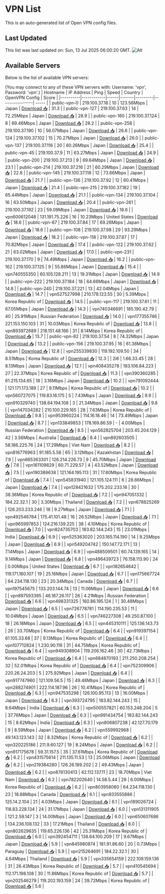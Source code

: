 # VPN List

This is an auto-generated list of Open VPN config files.

## Last Updated

This list was last updated on: Sun, 13 Jul 2025 06:00:20 GMT.
![Alt](https://repobeats.axiom.co/api/embed/186b98318ef1479477931607c1ad7d823f12451f.svg "Repobeats analytics image")

## Available Servers

Below is the list of available VPN servers:

(You may connect to any of these VPN servers with: Username: 'vpn', Password: 'vpn'.)
| Hostname | IP Address | Ping | Speed | Country | OpenVPN Config | Score |
|----------|------------|------|-------|---------|----------------| ----- |
| public-vpn-0 | 219.100.37.18 | 10 | 123.56Mbps | Japan | [Download 📥](./configs/server_0_JP.ovpn) | 31.3 |
| public-vpn-127 | 219.100.37.63 | 14 | 72.25Mbps | Japan | [Download 📥](./configs/server_1_JP.ovpn) | 28.9 |
| public-vpn-160 | 219.100.37.124 | 8 | 69.46Mbps | Japan | [Download 📥](./configs/server_2_JP.ovpn) | 28.2 |
| public-vpn-258 | 219.100.37.190 | 10 | 56.07Mbps | Japan | [Download 📥](./configs/server_3_JP.ovpn) | 26.6 |
| public-vpn-124 | 219.100.37.102 | 15 | 70.27Mbps | Japan | [Download 📥](./configs/server_4_JP.ovpn) | 26.0 |
| public-vpn-137 | 219.100.37.116 | 20 | 60.26Mbps | Japan | [Download 📥](./configs/server_5_JP.ovpn) | 25.4 |
| public-vpn-45 | 219.100.37.9 | 11 | 63.27Mbps | Japan | [Download 📥](./configs/server_6_JP.ovpn) | 24.9 |
| public-vpn-200 | 219.100.37.213 | 9 | 69.64Mbps | Japan | [Download 📥](./configs/server_7_JP.ovpn) | 23.1 |
| public-vpn-214 | 219.100.37.216 | 21 | 60.29Mbps | Japan | [Download 📥](./configs/server_8_JP.ovpn) | 22.8 |
| public-vpn-145 | 219.100.37.118 | 12 | 73.66Mbps | Japan | [Download 📥](./configs/server_9_JP.ovpn) | 21.7 |
| public-vpn-136 | 219.100.37.92 | 12 | 60.41Mbps | Japan | [Download 📥](./configs/server_10_JP.ovpn) | 21.4 |
| public-vpn-215 | 219.100.37.182 | 19 | 65.44Mbps | Japan | [Download 📥](./configs/server_11_JP.ovpn) | 21.1 |
| public-vpn-134 | 219.100.37.104 | 16 | 63.50Mbps | Japan | [Download 📥](./configs/server_12_JP.ovpn) | 20.4 |
| public-vpn-261 | 219.100.37.192 | 23 | 59.09Mbps | Japan | [Download 📥](./configs/server_13_JP.ovpn) | 18.6 |
| vpn600612048 | 131.191.75.226 | 16 | 10.23Mbps | United States | [Download 📥](./configs/server_14_US.ovpn) | 18.6 |
| public-vpn-67 | 219.100.37.84 | 17 | 69.26Mbps | Japan | [Download 📥](./configs/server_15_JP.ovpn) | 18.6 |
| public-vpn-108 | 219.100.37.98 | 29 | 93.29Mbps | Japan | [Download 📥](./configs/server_16_JP.ovpn) | 18.2 |
| public-vpn-118 | 219.100.37.87 | 17 | 70.82Mbps | Japan | [Download 📥](./configs/server_17_JP.ovpn) | 17.4 |
| public-vpn-122 | 219.100.37.62 | 21 | 63.02Mbps | Japan | [Download 📥](./configs/server_18_JP.ovpn) | 17.0 |
| public-vpn-231 | 219.100.37.170 | 9 | 74.49Mbps | Japan | [Download 📥](./configs/server_19_JP.ovpn) | 16.2 |
| public-vpn-162 | 219.100.37.125 | 9 | 55.86Mbps | Japan | [Download 📥](./configs/server_20_JP.ovpn) | 15.4 |
| vpn740555350 | 60.105.128.211 | 13 | 19.31Mbps | Japan | [Download 📥](./configs/server_21_JP.ovpn) | 14.9 |
| public-vpn-222 | 219.100.37.184 | 18 | 64.66Mbps | Japan | [Download 📥](./configs/server_22_JP.ovpn) | 14.8 |
| public-vpn-240 | 219.100.37.221 | 13 | 42.04Mbps | Japan | [Download 📥](./configs/server_23_JP.ovpn) | 14.7 |
| vpn527527998 | 210.178.123.55 | 30 | 5.39Mbps | Korea Republic of | [Download 📥](./configs/server_24_KR.ovpn) | 14.5 |
| public-vpn-117 | 219.100.37.61 | 11 | 67.05Mbps | Japan | [Download 📥](./configs/server_25_JP.ovpn) | 14.3 |
| vpn740346691 | 185.190.42.79 | 40 | 25.91Mbps | Russian Federation | [Download 📥](./configs/server_26_RU.ovpn) | 14.0 |
| vpn177355746 | 221.153.150.103 | 31 | 10.03Mbps | Korea Republic of | [Download 📥](./configs/server_27_KR.ovpn) | 13.8 |
| vpn893972689 | 218.151.48.166 | 31 | 8.14Mbps | Korea Republic of | [Download 📥](./configs/server_28_KR.ovpn) | 13.7 |
| public-vpn-82 | 219.100.37.54 | 8 | 74.32Mbps | Japan | [Download 📥](./configs/server_29_JP.ovpn) | 13.2 |
| public-vpn-156 | 219.100.37.95 | 16 | 61.38Mbps | Japan | [Download 📥](./configs/server_30_JP.ovpn) | 12.8 |
| vpn255339830 | 119.192.109.50 | 34 | 8.51Mbps | Korea Republic of | [Download 📥](./configs/server_31_KR.ovpn) | 12.3 |
| 2i6 | 1.66.33.45 | 28 | 8.13Mbps | Japan | [Download 📥](./configs/server_32_JP.ovpn) | 12.1 |
| vpn408435278 | 183.106.84.223 | 27 | 22.37Mbps | Korea Republic of | [Download 📥](./configs/server_33_KR.ovpn) | 11.3 |
| vpn390360285 | 61.215.134.65 | 18 | 3.16Mbps | Japan | [Download 📥](./configs/server_34_JP.ovpn) | 10.2 |
| vpn791092444 | 121.171.173.189 | 27 | 9.11Mbps | Korea Republic of | [Download 📥](./configs/server_35_KR.ovpn) | 10.2 |
| vpn560727075 | 119.83.16.175 | 5 | 7.43Mbps | Japan | [Download 📥](./configs/server_36_JP.ovpn) | 9.9 |
| vpn910329740 | 138.64.194.108 | 3 | 21.34Mbps | Japan | [Download 📥](./configs/server_37_JP.ovpn) | 9.8 |
| vpn147034282 | 210.100.229.165 | 28 | 7.63Mbps | Korea Republic of | [Download 📥](./configs/server_38_KR.ovpn) | 9.8 |
| vpn953960224 | 114.16.18.46 | 14 | 73.49Mbps | Japan | [Download 📥](./configs/server_39_JP.ovpn) | 8.7 |
| vpn133849853 | 178.169.86.59 | - | 4.00Mbps | Russian Federation | [Download 📥](./configs/server_40_RU.ovpn) | 8.5 |
| vpn562825704 | 203.45.204.129 | 42 | 3.56Mbps | Australia | [Download 📥](./configs/server_41_AU.ovpn) | 8.4 |
| vpn892603505 | 58.186.225.76 | 24 | 17.29Mbps | Viet Nam | [Download 📥](./configs/server_42_VN.ovpn) | 8.2 |
| vpn816776963 | 91.185.5.58 | 65 | 3.12Mbps | Kazakhstan | [Download 📥](./configs/server_43_KZ.ovpn) | 7.9 |
| vpn665363301 | 126.214.226.73 | 9 | 45.70Mbps | Japan | [Download 📥](./configs/server_44_JP.ovpn) | 7.6 |
| vpn161109829 | 60.71.229.57 | 4 | 43.52Mbps | Japan | [Download 📥](./configs/server_45_JP.ovpn) | 7.5 |
| vpn190388638 | 121.164.195.113 | 31 | 17.80Mbps | Korea Republic of | [Download 📥](./configs/server_46_KR.ovpn) | 7.4 |
| vpn545831940 | 121.105.124.111 | 6 | 28.66Mbps | Japan | [Download 📥](./configs/server_47_JP.ovpn) | 7.4 |
| vpn128421632 | 175.202.233.16 | 30 | 38.36Mbps | Korea Republic of | [Download 📥](./configs/server_48_KR.ovpn) | 7.2 |
| vpn947051332 | 184.22.32.1 | 30 | 3.30Mbps | Thailand | [Download 📥](./configs/server_49_TH.ovpn) | 7.2 |
| vpn678825269 | 126.203.233.246 | 18 | 9.27Mbps | Japan | [Download 📥](./configs/server_50_JP.ovpn) | 7.1 |
| vpn492546784 | 175.41.101.48 | 16 | 26.52Mbps | Japan | [Download 📥](./configs/server_51_JP.ovpn) | 7.1 |
| vpn965997853 | 124.216.139.225 | 38 | 4.10Mbps | Korea Republic of | [Download 📥](./configs/server_52_KR.ovpn) | 7.0 |
| vpn824735703 | 183.82.144.243 | 15 | 23.01Mbps | India | [Download 📥](./configs/server_53_IN.ovpn) | 6.9 |
| vpn525363020 | 203.165.114.190 | 14 | 9.25Mbps | Japan | [Download 📥](./configs/server_54_JP.ovpn) | 6.9 |
| vpn549204742 | 150.147.72.171 | 13 | 7.14Mbps | Japan | [Download 📥](./configs/server_55_JP.ovpn) | 6.9 |
| vpn488509501 | 60.74.139.165 | 14 | 9.14Mbps | Japan | [Download 📥](./configs/server_56_JP.ovpn) | 6.8 |
| vpn496439723 | 76.158.113.90 | 24 | 0.00Mbps | United States | [Download 📥](./configs/server_57_US.ovpn) | 6.7 |
| vpn182654642 | 119.171.160.107 | 19 | 25.16Mbps | Japan | [Download 📥](./configs/server_58_JP.ovpn) | 6.7 |
| vpn175667724 | 64.234.118.130 | 23 | 20.34Mbps | Canada | [Download 📥](./configs/server_59_CA.ovpn) | 6.7 |
| vpn197545675 | 133.203.144.74 | 13 | 11.06Mbps | Japan | [Download 📥](./configs/server_60_JP.ovpn) | 6.6 |
| vpn897593395 | 46.187.26.117 | 26 | 4.21Mbps | Russian Federation | [Download 📥](./configs/server_61_RU.ovpn) | 6.6 |
| vpn498331325 | 160.86.195.124 | 1 | 30.48Mbps | Japan | [Download 📥](./configs/server_62_JP.ovpn) | 6.5 |
| vpn726778781 | 114.190.235.53 | 11 | 10.04Mbps | Japan | [Download 📥](./configs/server_63_JP.ovpn) | 6.5 |
| vpn746227308 | 49.250.87.100 | 18 | 26.18Mbps | Japan | [Download 📥](./configs/server_64_JP.ovpn) | 6.5 |
| vpn445310111 | 125.136.143.73 | 26 | 33.70Mbps | Korea Republic of | [Download 📥](./configs/server_65_KR.ovpn) | 6.4 |
| vpn919397154 | 61.105.33.68 | 37 | 9.13Mbps | Korea Republic of | [Download 📥](./configs/server_66_KR.ovpn) | 6.4 |
| vpn107712824 | 1.230.90.116 | 31 | 44.75Mbps | Korea Republic of | [Download 📥](./configs/server_67_KR.ovpn) | 6.4 |
| vpn949308904 | 119.206.162.46 | 30 | 42.73Mbps | Korea Republic of | [Download 📥](./configs/server_68_KR.ovpn) | 6.4 |
| vpn684870193 | 211.250.208.254 | 32 | 52.01Mbps | Korea Republic of | [Download 📥](./configs/server_69_KR.ovpn) | 6.4 |
| vpn752309906 | 220.26.24.203 | 5 | 275.92Mbps | Japan | [Download 📥](./configs/server_70_JP.ovpn) | 6.4 |
| vpn917747960 | 121.109.56.5 | 15 | 49.48Mbps | Japan | [Download 📥](./configs/server_71_JP.ovpn) | 6.3 |
| vpn288274901 | 222.114.187.96 | 26 | 10.41Mbps | Korea Republic of | [Download 📥](./configs/server_72_KR.ovpn) | 6.3 |
| vpn947535298 | 126.100.95.113 | 13 | 16.00Mbps | Japan | [Download 📥](./configs/server_73_JP.ovpn) | 6.3 |
| vpn393724795 | 183.82.144.243 | 15 | 8.64Mbps | India | [Download 📥](./configs/server_74_IN.ovpn) | 6.3 |
| vpn500557821 | 60.153.248.204 | 5 | 37.76Mbps | Japan | [Download 📥](./configs/server_75_JP.ovpn) | 6.3 |
| vpn991434754 | 183.82.144.243 | 15 | 8.62Mbps | India | [Download 📥](./configs/server_76_IN.ovpn) | 6.3 |
| vpn806807238 | 42.127.70.179 | 9 | 8.59Mbps | Japan | [Download 📥](./configs/server_77_JP.ovpn) | 6.2 |
| vpn559992968 | 49.143.123.143 | 32 | 8.32Mbps | Korea Republic of | [Download 📥](./configs/server_78_KR.ovpn) | 6.2 |
| vpn320225186 | 211.9.60.127 | 19 | 8.24Mbps | Japan | [Download 📥](./configs/server_79_JP.ovpn) | 6.2 |
| vpn917175678 | 59.31.157.5 | 35 | 37.61Mbps | Korea Republic of | [Download 📥](./configs/server_80_KR.ovpn) | 6.2 |
| vpn431575614 | 211.135.11.53 | 13 | 25.06Mbps | Japan | [Download 📥](./configs/server_81_JP.ovpn) | 6.2 |
| vpn219384280 | 126.26.189.202 | 2 | 49.43Mbps | Japan | [Download 📥](./configs/server_82_JP.ovpn) | 6.2 |
| vpn876130413 | 42.112.137.11 | 23 | 18.70Mbps | Viet Nam | [Download 📥](./configs/server_83_VN.ovpn) | 6.2 |
| vpn782202640 | 14.58.5.44 | 29 | 6.00Mbps | Korea Republic of | [Download 📥](./configs/server_84_KR.ovpn) | 6.2 |
| vpn803958060 | 64.234.118.130 | 23 | 18.88Mbps | Canada | [Download 📥](./configs/server_85_CA.ovpn) | 6.1 |
| vpn933555886 | 125.14.2.104 | 21 | 4.03Mbps | Japan | [Download 📥](./configs/server_86_JP.ovpn) | 6.1 |
| vpn189026724 | 118.83.228.134 | 24 | 31.17Mbps | Japan | [Download 📥](./configs/server_87_JP.ovpn) | 6.0 |
| vpn131311905 | 121.2.59.147 | 3 | 14.00Mbps | Japan | [Download 📥](./configs/server_88_JP.ovpn) | 6.0 |
| vpn650607686 | 134.236.108.132 | 33 | 17.21Mbps | Thailand | [Download 📥](./configs/server_89_TH.ovpn) | 6.0 |
| vpn802629635 | 119.65.226.136 | 42 | 25.31Mbps | Korea Republic of | [Download 📥](./configs/server_90_KR.ovpn) | 6.0 |
| vpn392454711 | 138.64.100.209 | 17 | 9.67Mbps | Japan | [Download 📥](./configs/server_91_JP.ovpn) | 5.9 |
| vpn845980874 | 181.91.86.60 | 20 | 0.73Mbps | Paraguay | [Download 📥](./configs/server_92_PY.ovpn) | 5.9 |
| vpn215264691 | 184.22.32.1 | 30 | 4.64Mbps | Thailand | [Download 📥](./configs/server_93_TH.ovpn) | 5.9 |
| vpn335654159 | 222.109.159.136 | 31 | 26.43Mbps | Korea Republic of | [Download 📥](./configs/server_94_KR.ovpn) | 5.7 |
| vpn410545694 | 112.171.198.108 | 30 | 11.86Mbps | Korea Republic of | [Download 📥](./configs/server_95_KR.ovpn) | 5.7 |
| vpn202546279 | 119.202.193.159 | 24 | 39.72Mbps | Korea Republic of | [Download 📥](./configs/server_96_KR.ovpn) | 5.6 |
